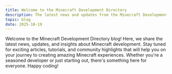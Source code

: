 ```yaml
---
title: Welcome to the Minecraft Development Directory
description: The latest news and updates from the Minecraft Development Directory.
topic: blog
date: 2025-10-19
---
```


Welcome to the Minecraft Development Directory blog! Here, we share the latest news, updates, and insights about Minecraft development. Stay tuned for exciting articles, tutorials, and community highlights that will help you on your journey to creating amazing Minecraft experiences. Whether you're a seasoned developer or just starting out, there's something here for everyone. Happy coding!